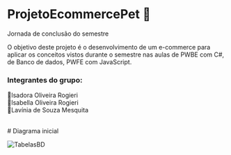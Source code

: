 # ProjetoEcommercePet 🐾
Jornada de conclusão do semestre

O objetivo deste projeto é o desenvolvimento de um e-commerce para aplicar os conceitos vistos durante o semestre nas aulas de PWBE com C#, de Banco de dados,
PWFE com JavaScript.

### Integrantes do grupo: <br>
💜Isadora Oliveira Rogieri <br>
💜Isabella Oliveira Rogieri <br>
💜Lavínia de Souza Mesquita <br>


<br>
# Diagrama inicial 
<br>

![TabelasBD](https://user-images.githubusercontent.com/89702490/171291212-899912f6-3eb9-479a-bba3-b914e82f75fb.jpeg)
